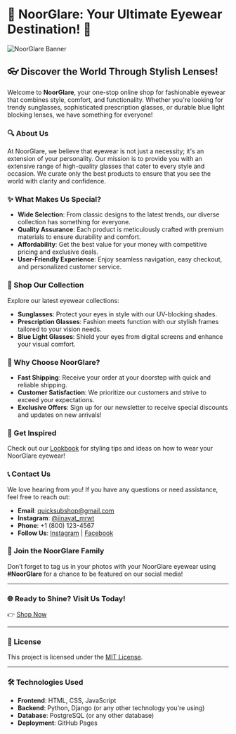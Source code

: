 # 🌟 NoorGlare: Your Ultimate Eyewear Destination! 🌟

![NoorGlare Banner](https://your-banner-image-link.com)  <!-- Replace with an actual banner image link -->

## 👓 Discover the World Through Stylish Lenses!

Welcome to **NoorGlare**, your one-stop online shop for fashionable eyewear that combines style, comfort, and functionality. Whether you're looking for trendy sunglasses, sophisticated prescription glasses, or durable blue light blocking lenses, we have something for everyone!

### 🔍 About Us

At NoorGlare, we believe that eyewear is not just a necessity; it's an extension of your personality. Our mission is to provide you with an extensive range of high-quality glasses that cater to every style and occasion. We curate only the best products to ensure that you see the world with clarity and confidence.

### ✨ What Makes Us Special?

- **Wide Selection**: From classic designs to the latest trends, our diverse collection has something for everyone.
- **Quality Assurance**: Each product is meticulously crafted with premium materials to ensure durability and comfort.
- **Affordability**: Get the best value for your money with competitive pricing and exclusive deals.
- **User-Friendly Experience**: Enjoy seamless navigation, easy checkout, and personalized customer service.

### 🛒 Shop Our Collection

Explore our latest eyewear collections:

- **Sunglasses**: Protect your eyes in style with our UV-blocking shades.
- **Prescription Glasses**: Fashion meets function with our stylish frames tailored to your vision needs.
- **Blue Light Glasses**: Shield your eyes from digital screens and enhance your visual comfort.

### 🚀 Why Choose NoorGlare?

- **Fast Shipping**: Receive your order at your doorstep with quick and reliable shipping.
- **Customer Satisfaction**: We prioritize our customers and strive to exceed your expectations.
- **Exclusive Offers**: Sign up for our newsletter to receive special discounts and updates on new arrivals!

### 🌈 Get Inspired

Check out our [Lookbook](https://noorglare.shop/lookbook) for styling tips and ideas on how to wear your NoorGlare eyewear!

### 📞 Contact Us

We love hearing from you! If you have any questions or need assistance, feel free to reach out:

- **Email**: [quicksubshop@gmail.com](mailto:quicksubshop@gmail.com)
- **Instagram**: [@iinayat_mrwt](https://instagram.com/iinayat_mrwt)
- **Phone**: +1 (800) 123-4567
- **Follow Us**: [Instagram](https://instagram.com/noorglare) | [Facebook](https://facebook.com/noorglare)

### 🌟 Join the NoorGlare Family

Don’t forget to tag us in your photos with your NoorGlare eyewear using **#NoorGlare** for a chance to be featured on our social media!

---

### 🌐 Ready to Shine? Visit Us Today!

👉 [Shop Now](https://noorglare.shop)

---

### 🔖 License

This project is licensed under the [MIT License](LICENSE).

---

### 🛠️ Technologies Used

- **Frontend**: HTML, CSS, JavaScript
- **Backend**: Python, Django (or any other technology you're using)
- **Database**: PostgreSQL (or any other database)
- **Deployment**: GitHub Pages
